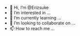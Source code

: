 - 👋 Hi, I’m @Erizsuke
- 👀 I’m interested in ...
- 🌱 I’m currently learning ...
- 💞️ I’m looking to collaborate on ...
- 📫 How to reach me ...

<!---
Erizsuke/Erizsuke is a ✨ special ✨ repository because its `README.md` (this file) appears on your GitHub profile.
You can click the Preview link to take a look at your changes.
--->
